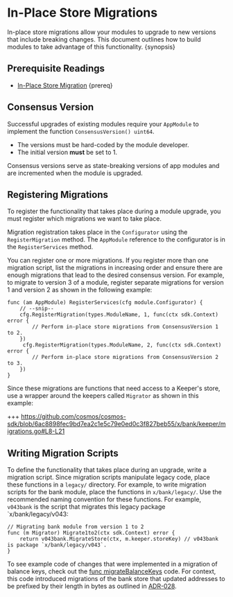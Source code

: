 <!--
order: 13
-->

# In-Place Store Migrations

In-place store migrations allow your modules to upgrade to new versions that include breaking changes. This document outlines how to build modules to take advantage of this functionality. {synopsis}
## Prerequisite Readings

- [In-Place Store Migration](../core-concepts/upgrade.md) {prereq}
## Consensus Version

Successful upgrades of existing modules require your `AppModule` to implement the function `ConsensusVersion() uint64`.

- The versions must be hard-coded by the module developer.
- The initial version **must** be set to 1.

Consensus versions serve as state-breaking versions of app modules and are incremented when the module is upgraded.

## Registering Migrations

To register the functionality that takes place during a module upgrade, you must register which migrations we want to take place.

Migration registration takes place in the `Configurator` using the `RegisterMigration` method. The `AppModule` reference to the configurator is in the `RegisterServices` method.

You can register one or more migrations. If you register more than one migration script, list the migrations in increasing order and ensure there are enough migrations that lead to the desired consensus version. For example, to migrate to version 3 of a module, register separate migrations for version 1 and version 2 as shown in the following example:

```golang
func (am AppModule) RegisterServices(cfg module.Configurator) {
    // --snip--
    cfg.RegisterMigration(types.ModuleName, 1, func(ctx sdk.Context) error {
        // Perform in-place store migrations from ConsensusVersion 1 to 2.
    })
     cfg.RegisterMigration(types.ModuleName, 2, func(ctx sdk.Context) error {
        // Perform in-place store migrations from ConsensusVersion 2 to 3.
    })
}
```

Since these migrations are functions that need access to a Keeper's store, use a wrapper around the keepers called `Migrator` as shown in this example:

+++ https://github.com/cosmos/cosmos-sdk/blob/6ac8898fec9bd7ea2c1e5c79e0ed0c3f827beb55/x/bank/keeper/migrations.go#L8-L21

## Writing Migration Scripts

To define the functionality that takes place during an upgrade, write a migration script. Since migration scripts manipulate legacy code, place these functions in a `legacy/` directory. For example, to write migration scripts for the bank module, place the functions in `x/bank/legacy/`. Use the recommended naming convention for these functions. For example, `v043bank` is the script that migrates this legacy package `x/bank/legacy/v043:

```golang
// Migrating bank module from version 1 to 2
func (m Migrator) Migrate1to2(ctx sdk.Context) error {
	return v043bank.MigrateStore(ctx, m.keeper.storeKey) // v043bank is package `x/bank/legacy/v043`.
}
```

To see example code of changes that were implemented in a migration of balance keys, check out the [func migrateBalanceKeys](https://github.com/cosmos/cosmos-sdk/blob/36f68eb9e041e20a5bb47e216ac5eb8b91f95471/x/bank/legacy/v043/store.go#L41-L62) code. For context, this code introduced migrations of the bank store that updated addresses to be prefixed by their length in bytes as outlined in [ADR-028](../architecture/adr-028-public-key-addresses.md).
